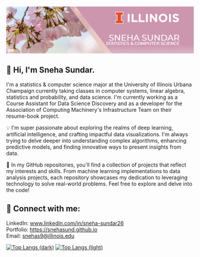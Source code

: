 ![image](https://github.com/snehasund/snehasund/blob/main/linkedin-banner-image-5.png)

<h2> 👋 Hi, I'm Sneha Sundar.</h2>

I'm a statistics & computer science major at the University of Illinois Urbana Champaign currently taking classes in computer systems, linear algebra, statistics and probability, and data science. I'm currently working as a Course Assistant for Data Science Discovery and as a developer for the Association of Computing Machinery's Infrastructure Team on their resume-book project. 

💡 I'm super passionate about exploring the realms of deep learning, artificial intelligence, and crafting impactful data visualizations. I'm always trying to delve deeper into understanding complex algorithms, enhancing predictive models, and finding innovative ways to present insights from data.

🚀 In my GitHub repositories, you'll find a collection of projects that reflect my interests and skills. From machine learning implementations to data analysis projects, each repository showcases my dedication to leveraging technology to solve real-world problems. Feel free to explore and delve into the code!

<h2> 🔗 Connect with me:</h2>

LinkedIn: www.linkedin.com/in/sneha-sundar26 <br>
Portfolio: https://snehasund.github.io <br>
Email: snehas9@illinois.edu




[![Top Langs (dark)](https://github-readme-stats-git-masterrstaa-rickstaa.vercel.app/api/top-langs/?username=snehasund&theme=transparent&text_color=ffffff&title_color=ffffff&langs_count=8&size_weight=0.3&count_weight=0.7&layout=compact#gh-dark-mode-only)](https://github.com/anuraghazra/github-readme-stats#gh-dark-mode-only)
[![Top Langs (light)](https://github-readme-stats-git-masterrstaa-rickstaa.vercel.app/api/top-langs/?username=snehasund&theme=transparent&text_color=000000&title_color=000000&langs_count=8&size_weight=0.3&count_weight=0.7&layout=compact#gh-light-mode-only)](https://github.com/anuraghazra/github-readme-stats#gh-light-mode-only)






<!--
**snehasund/snehasund** is a ✨ _special_ ✨ repository because its `README.md` (this file) appears on your GitHub profile.

Here are some ideas to get you started:

- 🔭 I’m currently working on ...
- 🌱 I’m currently learning ...
- 👯 I’m looking to collaborate on ...
- 🤔 I’m looking for help with ...
- 💬 Ask me about ...
- 📫 How to reach me: ...
- 😄 Pronouns: ...
- ⚡ Fun fact: ...
-->
